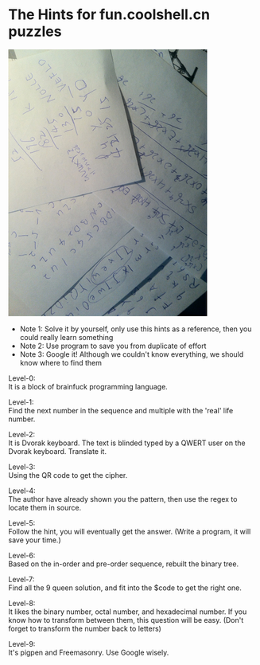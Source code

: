 The Hints for fun.coolshell.cn puzzles
================

![](/img/img.jpg)

* Note 1: Solve it by yourself, only use this hints as a reference, then you could really learn something
* Note 2: Use program to save you from duplicate of effort
* Note 3: Google it! Although we couldn't know everything, we should know where to find them

Level-0:
<br/>It is a block of brainfuck programming language.

Level-1:
<br/>Find the next number in the sequence and multiple with the 'real' life number.

Level-2:
<br/>It is Dvorak keyboard. The text is blinded typed by a QWERT user on the Dvorak keyboard. Translate it.

Level-3:
<br/>Using the QR code to get the cipher. 

Level-4:
<br/>The author have already shown you the pattern, then use the regex to locate them in source.

Level-5:
<br/>Follow the hint, you will eventually get the answer. (Write a program, it will save your time.)

Level-6:
<br/>Based on the in-order and pre-order sequence, rebuilt the binary tree.

Level-7:
<br/>Find all the 9 queen solution, and fit into the $code to get the right one.

Level-8:
<br/>It likes the binary number, octal number, and hexadecimal number. If you know how to transform between them, this question will be easy. (Don't forget to transform the number back to letters)

Level-9:
<br/>It's pigpen and Freemasonry. Use Google wisely.
